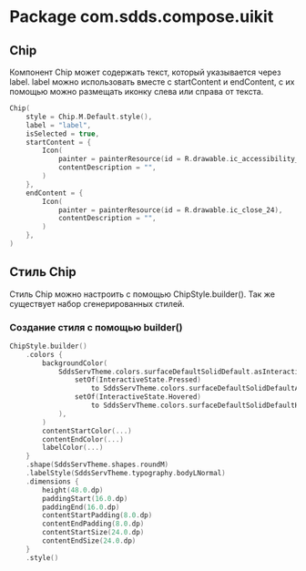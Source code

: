 # Package com.sdds.compose.uikit

## Chip

Компонент Chip может содержать текст, который указывается через label.
label можно использовать вместе с startContent и endContent, с их помощью можно размещать иконку слева или справа от текста.

```kotlin
Chip(
    style = Chip.M.Default.style(),
    label = "label",
    isSelected = true,
    startContent = {
        Icon(
            painter = painterResource(id = R.drawable.ic_accessibility_24),
            contentDescription = "",
        )
    },
    endContent = {
        Icon(
            painter = painterResource(id = R.drawable.ic_close_24),
            contentDescription = "",
        )
    },
)
```

## Стиль Chip

Стиль Chip можно настроить с помощью ChipStyle.builder(). Так же существует набор сгенерированных стилей.

### Создание стиля с помощью builder()

```kotlin
ChipStyle.builder()
    .colors {
        backgroundColor(
            SddsServTheme.colors.surfaceDefaultSolidDefault.asInteractive(
                setOf(InteractiveState.Pressed)
                    to SddsServTheme.colors.surfaceDefaultSolidDefaultActive,
                setOf(InteractiveState.Hovered)
                    to SddsServTheme.colors.surfaceDefaultSolidDefaultHover,
            ),
        )
        contentStartColor(...)
        contentEndColor(...)
        labelColor(...)
    }
    .shape(SddsServTheme.shapes.roundM)
    .labelStyle(SddsServTheme.typography.bodyLNormal)
    .dimensions {
        height(48.0.dp)
        paddingStart(16.0.dp)
        paddingEnd(16.0.dp)
        contentStartPadding(8.0.dp)
        contentEndPadding(8.0.dp)
        contentStartSize(24.0.dp)
        contentEndSize(24.0.dp)
    }
    .style()
```
